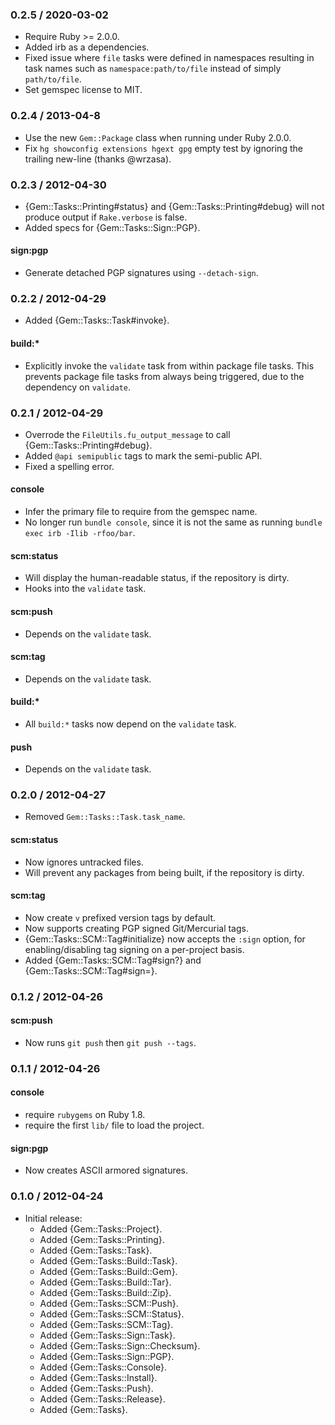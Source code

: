 ### 0.2.5 / 2020-03-02

* Require Ruby >= 2.0.0.
* Added irb as a dependencies.
* Fixed issue where `file` tasks were defined in namespaces resulting in task
  names such as `namespace:path/to/file` instead of simply `path/to/file`.
* Set gemspec license to MIT.

### 0.2.4 / 2013-04-8

* Use the new `Gem::Package` class when running under Ruby 2.0.0.
* Fix `hg showconfig extensions hgext gpg` empty test by ignoring the trailing
  new-line (thanks @wrzasa).

### 0.2.3 / 2012-04-30

* {Gem::Tasks::Printing#status} and {Gem::Tasks::Printing#debug} will not
  produce output if `Rake.verbose` is false.
* Added specs for {Gem::Tasks::Sign::PGP}.

#### sign:pgp

* Generate detached PGP signatures using `--detach-sign`.

### 0.2.2 / 2012-04-29

* Added {Gem::Tasks::Task#invoke}.

#### build:*

* Explicitly invoke the `validate` task from within package file tasks.
  This prevents package file tasks from always being triggered, due to the
  dependency on `validate`.

### 0.2.1 / 2012-04-29

* Overrode the `FileUtils.fu_output_message` to call
  {Gem::Tasks::Printing#debug}.
* Added `@api semipublic` tags to mark the semi-public API.
* Fixed a spelling error.

#### console

* Infer the primary file to require from the gemspec name.
* No longer run `bundle console`, since it is not the same as running
  `bundle exec irb -Ilib -rfoo/bar`.

#### scm:status

* Will display the human-readable status, if the repository is dirty.
* Hooks into the `validate` task.

#### scm:push

* Depends on the `validate` task.

#### scm:tag

* Depends on the `validate` task.

#### build:*

* All `build:*` tasks now depend on the `validate` task.

#### push

* Depends on the `validate` task.

### 0.2.0 / 2012-04-27

* Removed `Gem::Tasks::Task.task_name`.

#### scm:status

* Now ignores untracked files.
* Will prevent any packages from being built, if the repository is dirty.

#### scm:tag

* Now create `v` prefixed version tags by default.
* Now supports creating PGP signed Git/Mercurial tags.
* {Gem::Tasks::SCM::Tag#initialize} now accepts the `:sign` option,
  for enabling/disabling tag signing on a per-project basis.
* Added {Gem::Tasks::SCM::Tag#sign?} and {Gem::Tasks::SCM::Tag#sign=}.

### 0.1.2 / 2012-04-26

#### scm:push

* Now runs `git push` then `git push --tags`.

### 0.1.1 / 2012-04-26

#### console

* require `rubygems` on Ruby 1.8.
* require the first `lib/` file to load the project.

#### sign:pgp

* Now creates ASCII armored signatures.

### 0.1.0 / 2012-04-24

* Initial release:
  * Added {Gem::Tasks::Project}.
  * Added {Gem::Tasks::Printing}.
  * Added {Gem::Tasks::Task}.
  * Added {Gem::Tasks::Build::Task}.
  * Added {Gem::Tasks::Build::Gem}.
  * Added {Gem::Tasks::Build::Tar}.
  * Added {Gem::Tasks::Build::Zip}.
  * Added {Gem::Tasks::SCM::Push}.
  * Added {Gem::Tasks::SCM::Status}.
  * Added {Gem::Tasks::SCM::Tag}.
  * Added {Gem::Tasks::Sign::Task}.
  * Added {Gem::Tasks::Sign::Checksum}.
  * Added {Gem::Tasks::Sign::PGP}.
  * Added {Gem::Tasks::Console}.
  * Added {Gem::Tasks::Install}.
  * Added {Gem::Tasks::Push}.
  * Added {Gem::Tasks::Release}.
  * Added {Gem::Tasks}.
